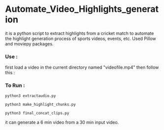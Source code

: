 # Automate_Video_Highlights_generation


it is a python script to extract highlights from a cricket match to automate the highlight generation process of sports videos, events, etc. 
Used Pillow and moviepy packages.

### Use :

first load a video in the current directory named "videofile.mp4" then follow this : 

### To Run : 
```
python3 extractaudio.py 

python3 make_highlight_chunks.py

python3 final_concat_clips.py
```	
it can generate a 6 min video from a 30 min input video.


